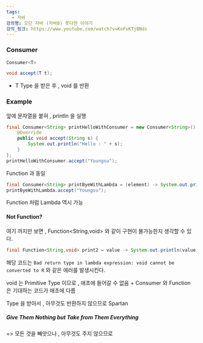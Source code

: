 ```yaml
---
tags:
  - 자바
강의명: 모던 자바 (자바8) 못다한 이야기
강의_링크: https://www.youtube.com/watch?v=KoFvKTjBNds
---
```


### Consumer

```java
Consumer<T>
```

```java
void accept(T t);
```

- T Type 을 받은 후 , void 를 반환

### Example

앞에 문자열을 붙혀 , println 을 실행

```java
final Consumer<String> printHelloWithConsumer = new Consumer<String>() {  
    @Override  
    public void accept(String s) {  
        System.out.println("Hello : " + s);  
    }  
};  
printHelloWithConsumer.accept("Youngsu");
```

Function 과 동일

```java
final Consumer<String> printByeWithLambda = (element) -> System.out.println("Bye : "+element);  
printByeWithLambda.accept("Youngsu");
```

Function 처럼 Lambda 역시 가능

#### Not Function?

여기 까지만 보면 , Function<String,void> 와 같이 구현이 불가능한지 생각할 수 있다.
```java
final Function<String,void> print2 = value -> System.out.println(value);
```

해당 코드는
`Bad return type in lambda expression: void cannot be converted to R`
와 같은 에러를 발생시킨다.

void 는 Primitive Type 이므로 , 애초에 들어갈 수 없음 + 
Consumer 와 Function 은 기대하는 코드가 애초에 다름


Type 을 받아서 , 아무것도 반환하지 않으므로 Spartan

##### Give Them Nothing but Take from Them Everything
=> 모든 것을 빼앗으나 , 아무것도 주지 않으므로

